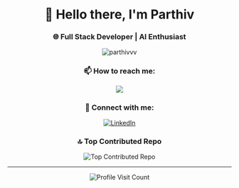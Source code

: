 <h1 align="center">👋 Hello there, I'm Parthiv</h1>
<h3 align="center">🌐 Full Stack Developer | AI Enthusiast</h3>

<p align="center">
  <img src="https://komarev.com/ghpvc/?username=parthivvv&label=Profile%20views&color=0e75b6&style=flat" alt="parthivvv" />
</p>

<h3 align="center">📫 How to reach me:</h3>
<p align="center">
  <a href="mailto:parthiv.c2002@gmail.com"><img src="https://img.shields.io/badge/Email-parthiv.c2002@gmail.com-D14836?style=for-the-badge&logo=gmail&logoColor=white"/></a>
</p>

<h3 align="center">🤝 Connect with me:</h3>
<p align="center">
  <a href="https://linkedin.com/in/parthivvv" target="blank">
    <img src="https://img.shields.io/badge/LinkedIn-0A66C2?style=for-the-badge&logo=linkedin&logoColor=white" alt="LinkedIn"/>
  </a>
</p>

<h3 align="center">🔝 Top Contributed Repo</h3>
<p align="center">
  <img src="https://github-contributor-stats.vercel.app/api?username=parthivvv&limit=5&theme=dark&combine_all_yearly_contributions=true" alt="Top Contributed Repo"/>
</p>

---

<p align="center">
  <img src="https://visitcount.itsvg.in/api?id=parthivvv&icon=0&color=0" alt="Profile Visit Count"/>
</p>

<!-- Proudly created with GPRM ( https://gprm.itsvg.in ) -->
